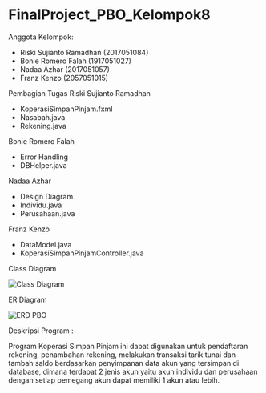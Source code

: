 # FinalProject_PBO_Kelompok8
Anggota Kelompok:
* Riski Sujianto Ramadhan (2017051084)
* Bonie Romero Falah      (1917051027)
* Nadaa Azhar             (2017051057)
* Franz Kenzo             (2057051015)

Pembagian Tugas
Riski Sujianto Ramadhan
- KoperasiSimpanPinjam.fxml
- Nasabah.java
- Rekening.java

Bonie Romero Falah
- Error Handling
- DBHelper.java

Nadaa Azhar
- Design Diagram
- Individu.java
- Perusahaan.java

Franz Kenzo
- DataModel.java
- KoperasiSimpanPinjamController.java

Class Diagram

![Class Diagram](https://user-images.githubusercontent.com/78955667/147523538-bbd75640-a139-4adc-8320-76dab2750496.jpeg)


ER Diagram

![ERD PBO](https://user-images.githubusercontent.com/78955667/147523560-28396048-028c-433d-8fe0-0d39cc9a3363.png)

Deskripsi Program :

Program Koperasi Simpan Pinjam ini dapat digunakan untuk pendaftaran rekening, penambahan rekening, melakukan transaksi tarik tunai dan tambah saldo berdasarkan penyimpanan data akun yang tersimpan di database, dimana terdapat 2 jenis akun yaitu akun individu dan perusahaan dengan setiap pemegang akun dapat memiliki 1 akun atau lebih.
